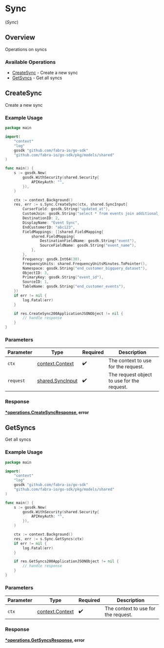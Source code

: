 # Sync
(*Sync*)

## Overview

Operations on syncs

### Available Operations

* [CreateSync](#createsync) - Create a new sync
* [GetSyncs](#getsyncs) - Get all syncs

## CreateSync

Create a new sync

### Example Usage

```go
package main

import(
	"context"
	"log"
	gosdk "github.com/fabra-io/go-sdk"
	"github.com/fabra-io/go-sdk/pkg/models/shared"
)

func main() {
    s := gosdk.New(
        gosdk.WithSecurity(shared.Security{
            APIKeyAuth: "",
        }),
    )

    ctx := context.Background()
    res, err := s.Sync.CreateSync(ctx, shared.SyncInput{
        CursorField: gosdk.String("updated_at"),
        CustomJoin: gosdk.String("select * from events join additional_properties on events.id = additional_properties.event_id;"),
        DestinationID: 2,
        DisplayName: "Event Sync",
        EndCustomerID: "abc123",
        FieldMappings: []shared.FieldMapping{
            shared.FieldMapping{
                DestinationFieldName: gosdk.String("event"),
                SourceFieldName: gosdk.String("event_name"),
            },
        },
        Frequency: gosdk.Int64(30),
        FrequencyUnits: shared.FrequencyUnitsMinutes.ToPointer(),
        Namespace: gosdk.String("end_customer_bigquery_dataset"),
        ObjectID: 3,
        PrimaryKey: gosdk.String("event_id"),
        SourceID: 1,
        TableName: gosdk.String("end_customer_events"),
    })
    if err != nil {
        log.Fatal(err)
    }

    if res.CreateSync200ApplicationJSONObject != nil {
        // handle response
    }
}
```

### Parameters

| Parameter                                             | Type                                                  | Required                                              | Description                                           |
| ----------------------------------------------------- | ----------------------------------------------------- | ----------------------------------------------------- | ----------------------------------------------------- |
| `ctx`                                                 | [context.Context](https://pkg.go.dev/context#Context) | :heavy_check_mark:                                    | The context to use for the request.                   |
| `request`                                             | [shared.SyncInput](../../models/shared/syncinput.md)  | :heavy_check_mark:                                    | The request object to use for the request.            |


### Response

**[*operations.CreateSyncResponse](../../models/operations/createsyncresponse.md), error**


## GetSyncs

Get all syncs

### Example Usage

```go
package main

import(
	"context"
	"log"
	gosdk "github.com/fabra-io/go-sdk"
	"github.com/fabra-io/go-sdk/pkg/models/shared"
)

func main() {
    s := gosdk.New(
        gosdk.WithSecurity(shared.Security{
            APIKeyAuth: "",
        }),
    )

    ctx := context.Background()
    res, err := s.Sync.GetSyncs(ctx)
    if err != nil {
        log.Fatal(err)
    }

    if res.GetSyncs200ApplicationJSONObject != nil {
        // handle response
    }
}
```

### Parameters

| Parameter                                             | Type                                                  | Required                                              | Description                                           |
| ----------------------------------------------------- | ----------------------------------------------------- | ----------------------------------------------------- | ----------------------------------------------------- |
| `ctx`                                                 | [context.Context](https://pkg.go.dev/context#Context) | :heavy_check_mark:                                    | The context to use for the request.                   |


### Response

**[*operations.GetSyncsResponse](../../models/operations/getsyncsresponse.md), error**

